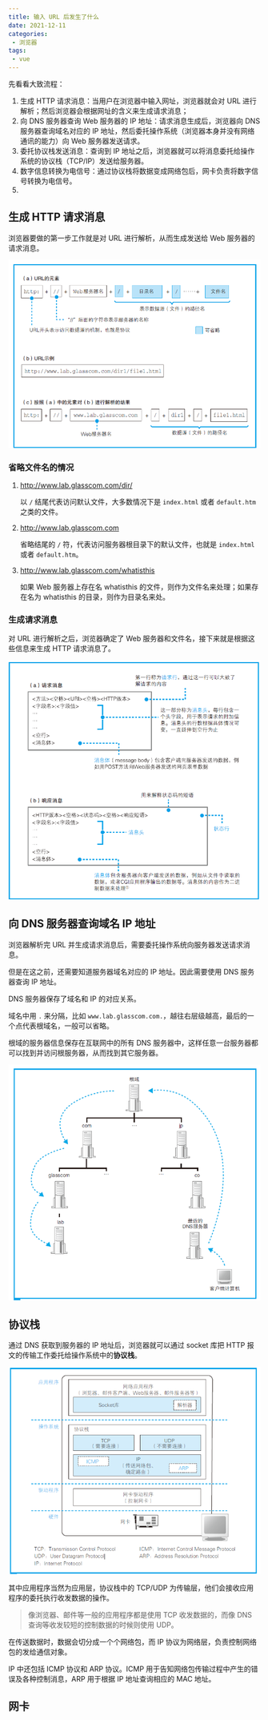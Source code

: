 ```yaml
---
title: 输入 URL 后发生了什么
date: 2021-12-11
categories:
 - 浏览器
tags:
 - vue
---
```


先看看大致流程：

1. 生成 HTTP 请求消息：当用户在浏览器中输入网址，浏览器就会对 URL 进行解析；然后浏览器会根据网址的含义来生成请求消息；
2. 向 DNS 服务器查询 Web 服务器的 IP 地址：请求消息生成后，浏览器向 DNS 服务器查询域名对应的 IP 地址，然后委托操作系统（浏览器本身并没有网络通讯的能力）向 Web 服务器发送请求。
3. 委托协议栈发送消息：查询到 IP 地址之后，浏览器就可以将消息委托给操作系统的协议栈（TCP/IP）发送给服务器。
4. 数字信息转换为电信号：通过协议栈将数据变成网络包后，网卡负责将数字信号转换为电信号。
5. 

## 生成 HTTP 请求消息

浏览器要做的第一步工作就是对 URL 进行解析，从而生成发送给 Web 服务器的请求消息。

<img src="../../../assets/image/computer-science/networking/010/parse-url.png" alt="Web浏览器解析URL" style="zoom:60%;" />

### 省略文件名的情况

1. http://www.lab.glasscom.com/dir/

   以 `/` 结尾代表访问默认文件，大多数情况下是 `index.html` 或者 `default.htm` 之类的文件。

2. http://www.lab.glasscom.com

   省略结尾的 `/` 符，代表访问服务器根目录下的默认文件，也就是 `index.html` 或者 `default.htm`。

3. http://www.lab.glasscom.com/whatisthis

   如果 Web 服务器上存在名 whatisthis 的文件，则作为文件名来处理；如果存在名为 whatisthis 的目录，则作为目录名来处。
### 生成请求消息

对 URL 进行解析之后，浏览器确定了 Web 服务器和文件名，接下来就是根据这些信息来生成 HTTP 请求消息了。

<img src="../../../assets/image/computer-science/networking/010/message.png" alt="消息格式" style="zoom:60%;" />

## 向 DNS 服务器查询域名 IP 地址

浏览器解析完 URL 并生成请求消息后，需要委托操作系统向服务器发送请求消息。

但是在这之前，还需要知道服务器域名对应的 IP 地址。因此需要使用 DNS 服务器查询 IP 地址。

DNS 服务器保存了域名和 IP 的对应关系。

域名中用 `.` 来分隔，比如 `www.lab.glasscom.com.`，越往右层级越高，最后的一个点代表根域名，一般可以省略。

根域的服务器信息保存在互联网中的所有 DNS 服务器中，这样任意一台服务器都可以找到并访问根服务器，从而找到其它服务器。

![DNS](../../../assets/image/computer-science/networking/010/DNS.png)

## 协议栈

通过 DNS 获取到服务器的 IP 地址后，浏览器就可以通过 socket 库把 HTTP 报文的传输工作委托给操作系统中的**协议栈**。

![客户端](../../../assets/image/computer-science/networking/010/TCP-IP.png)

其中应用程序当然为应用层，协议栈中的 TCP/UDP 为传输层，他们会接收应用程序的委托执行收发数据的操作。

> 像浏览器、邮件等一般的应用程序都是使用 TCP 收发数据的，而像 DNS 查询等收发较短的控制数据的时候则使用 UDP。

在传送数据时，数据会切分成一个个网络包，而 IP 协议为网络层，负责控制网络包的发给通信对象。

IP 中还包括 ICMP 协议和 ARP 协议。ICMP 用于告知网络包传输过程中产生的错误及各种控制消息，ARP 用于根据 IP 地址查询相应的 MAC 地址。

## 网卡

